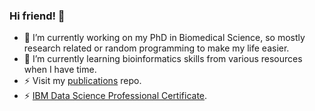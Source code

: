 ### Hi friend! 👋

- 🔭 I’m currently working on my PhD in Biomedical Science, so mostly research related or random programming to make my life easier.
- 🌱 I’m currently learning bioinformatics skills from various resources when I have time.
- ⚡ Visit my [publications](https://github.com/sclayton33/publications) repo.
- ⚡ [IBM Data Science Professional Certificate](https://www.credly.com/badges/8b683bf2-c674-4285-a637-7c35e427850a/public_url).

<!--
**sclayton33/sclayton33** is a ✨ _special_ ✨ repository because its `README.md` (this file) appears on your GitHub profile.

Here are some ideas to get you started:

- 🔭 I’m currently working on ...
- 🌱 I’m currently learning ...
- 👯 I’m looking to collaborate on ...
- 🤔 I’m looking for help with ...
- 💬 Ask me about ...
- 📫 How to reach me: ...
- 😄 Pronouns: ...
- ⚡ Fun fact: .......
-->
